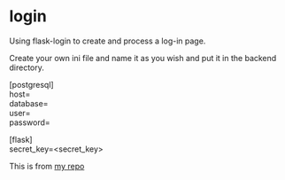 # login
Using flask-login to create and process a log-in page.  

Create your own ini file and name it as you wish and put it in the backend directory.  

[postgresql]  
host=<yourhosting ip or localhost>  
database=<name of database>  
user=<username>  
password=<password>  

[flask]  
secret_key=<secret_key>  


This is from [my repo](https://github.com/theburntcity/flask-login)  
